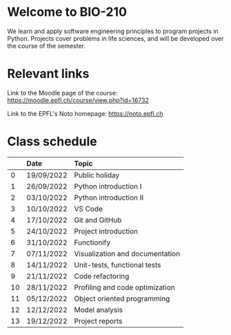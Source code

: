 # Welcome to BIO-210

We learn and apply software engineering principles to program projects in Python. Projects cover problems in life sciences, and will be developed over the course of the semester.

# Relevant links

Link to the Moodle page of the course: https://moodle.epfl.ch/course/view.php?id=16732

Link to the EPFL's Noto homepage: https://noto.epfl.ch

# Class schedule

|	          	|	Date	    |	Topic	|
| :---        |    :---  |    :--- |
|	0	|	19/09/2022	|	Public holiday	|
|	1	|	26/09/2022	|	Python introduction I	|
|	2	|	03/10/2022	|	Python introduction II	|
|	3	|	10/10/2022	|	VS Code |
|	4	|	17/10/2022	|	Git	and GitHub |
|	5	|	24/10/2022	|	Project introduction	|
|	6	|	31/10/2022	|	Functionify	|
|	7	|	07/11/2022	|	Visualization and documentation	|
|	8	|	14/11/2022	|	Unit-tests, functional tests	|
|	9	|	21/11/2022	|	Code refactoring	|
|	10	|	28/11/2022	|	Profiling and code optimization	|
|	11	|	05/12/2022	|	Object oriented programming	|
|	12	|	12/12/2022	|	Model analysis	|
|	13	|	19/12/2022	|	Project reports	|
